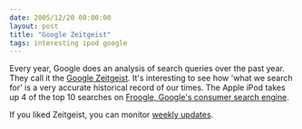 ```yaml
---
date: 2005/12/20 00:00:00
layout: post
title: "Google Zeitgeist"
tags: interesting ipod google
---
```


Every year, Google does an analysis of search queries over the past year. They call it the [Google Zeitgeist](http://www.google.com/press/zeitgeist2005.html). It's interesting to see how 'what we search for' is a very accurate historical record of our times. The Apple iPod takes up 4 of the top 10 searches on [Froogle, Google's consumer search engine](http://www.froogle.com).

If you liked Zeitgeist, you can monitor [weekly updates](http://www.google.com/intl/en/press/zeitgeist.html).
